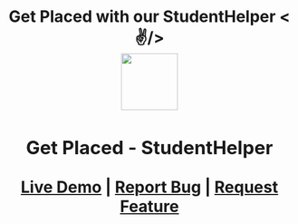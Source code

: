 <h1 align="center">
Get Placed with our StudentHelper <✌️/>

<!-- - Predict your offcampus, oncampus 

To do __ 

- frontend 
   - nav bar 
      - Get your resume verified (resume icon) 
      - Off campus prediction
      - On campus  prediction
   - login signup  to get the resume score and dsa score and to learn which skills you should improve upon 
   - g-form test for dsa (Check your DSA skills) 
   - Contact us 
   - made with 💖 Team shecodes
- Model
   - Off campus
   - On campus
- Resume parser and quality checking

- Server in  Flask to Run the app 

- Deployment -->
<div align="center">
  <a id="top" href="https://main--placement-predictor.netlify.app/#" target="blank">
    <img src="https://main--placement-predictor.netlify.app/final/assets/landing/logo.png" width="100px" alt="">
  </a>

  <h3 align="center">Get Placed - StudentHelper</h3>

  <p align="center">
    <a href="https://main--placement-predictor.netlify.app/#" target="blank">Live Demo</a> |
    <a href="https://github.com/Drishti-jain21/HackFest-sheCodes/issues" target="blank">Report Bug</a> |
    <a href="https://github.com/Drishti-jain21/HackFest-sheCodes/issues" target="blank">Request Feature</a>
  </p>
</div>